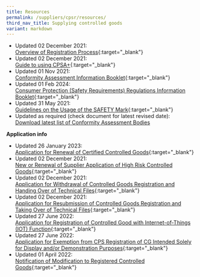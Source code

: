 ```yaml
---
title: Resources
permalink: /suppliers/cpsr/resources/
third_nav_title: Supplying controlled goods
variant: markdown
---
```

* Updated 02 December 2021:<br>
[Overview of Registration Process](/files/overview-cps-registration.pdf){:target="_blank"}
* Updated 02 December 2021:<br>
[Guide to using CPSA+](/images/cpsr-resources/guide-to-sdoc-application-and-renewal.pdf){:target="_blank"}
* Updated 01 Nov 2021:<br>
[Conformity Assessment Information Booklet](/images/cpsr-resources/cab-info-booklet.pdf){:target="_blank"}
* Updated 01 Feb 2024:<br>
[Consumer Protection (Safety Requirements) Regulations Information Booklet](/files/CPS_info_booklet_Feb24.pdf){:target="_blank"}
* Updated 31 May 2021:<br>
[Guidelines on the Usage of the SAFETY Mark](/images/cpsr-resources/guidelines-on-the-usage-of-the-safety-mark.pdf){:target="_blank"}
* Updated as required (check document for latest revised date):<br>
 [Download latest list of  Conformity Assessment Bodies](https://www.go.gov.sg/list-of-cps-cab)

**Application info**
* Updated 26 January 2023:<br>
[Application for Renewal of Certified Controlled Goods](/files/coc07-application-for-renewal-of-certified-controlled-goods.pdf){:target="_blank"}
* Updated 02 December 2021:<br>
[New or Renewal of Supplier Application of High Risk Controlled Goods](/images/cpsr-application-info/new-renewal-of-supplier-application-of-high-risk-controlled-goods.pdf){:target="_blank"}
* Updated 02 December 2021:<br>
[Application for Withdrawal of Controlled Goods Registration and Handing Over of Technical Files](/images/cpsr-application-info/coc-11a-transfer-of-coc.pdf){:target="_blank"}
* Updated 02 December 2021:<br>
[Application for Resubmission of Controlled Goods Registration and Taking Over of Technical Files](/images/cpsr-application-info/coc-11b-transfer-of-coc.pdf){:target="_blank"}
* Updated 27 June 2022:<br>
[Application for Registration of Controlled Good with Internet-of-Things (IOT) Function](/files/rs04-application-for-registration-of-controlled-good-with-iot-function.pdf){:target="_blank"}
* Updated 27 June 2022:<br>
[Application for Exemption from CPS Registration of CG Intended Solely for Display and/or Demonstration Purposes](/files/rs05-application-for-exemption-from-cps-registration.pdf){:target="_blank"}
* Updated 01 April 2022:<br>
[Notification of Modification to Registered Controlled Goods](/files/notification-of-modification-to-registered-controlled-goods.pdf){:target="_blank"}